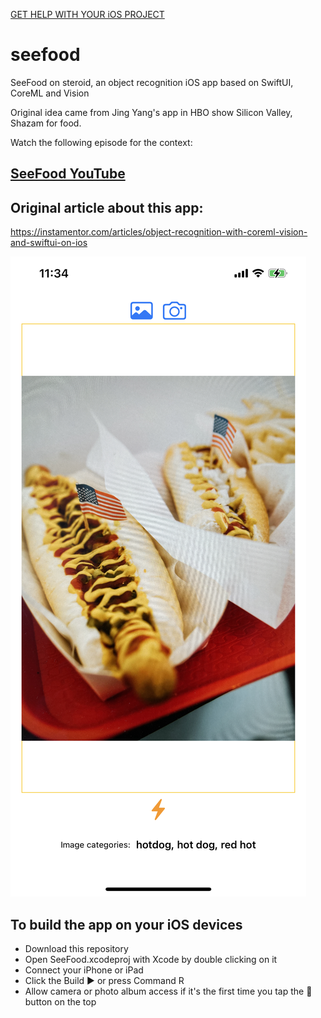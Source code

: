 [GET HELP WITH YOUR iOS PROJECT](https://instamentor.com/mentors/leon)

# seefood
SeeFood on steroid, an object recognition iOS app based on SwiftUI, CoreML and Vision

Original idea came from Jing Yang's app in HBO show Silicon Valley, Shazam for food. 

Watch the following episode for the context: 

## [SeeFood YouTube](https://www.youtube.com/watch?v=vIci3C4JkL0&ab_channel=RaptorX88RaptorX88)

## Original article about this app:
https://instamentor.com/articles/object-recognition-with-coreml-vision-and-swiftui-on-ios

![](/hotdog.jpeg)

## To build the app on your iOS devices
* Download this repository
* Open SeeFood.xcodeproj with Xcode by double clicking on it
* Connect your iPhone or iPad
* Click the Build ▶️ or press Command R
* Allow camera or photo album access if it's the first time you tap the 📸 button on the top
